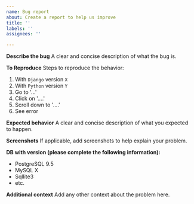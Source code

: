 ```yaml
---
name: Bug report
about: Create a report to help us improve
title: ''
labels: ''
assignees: ''

---
```


**Describe the bug**
A clear and concise description of what the bug is.

**To Reproduce**
Steps to reproduce the behavior:
1. With `Django` version `X`
2. With `Python` version `Y`
3. Go to '...'
4. Click on '....'
5. Scroll down to '....'
6. See error

**Expected behavior**
A clear and concise description of what you expected to happen.

**Screenshots**
If applicable, add screenshots to help explain your problem.

**DB with version (please complete the following information):**
 - PostgreSQL 9.5
 - MySQL X
 - Sqllite3
 - etc.

**Additional context**
Add any other context about the problem here.
